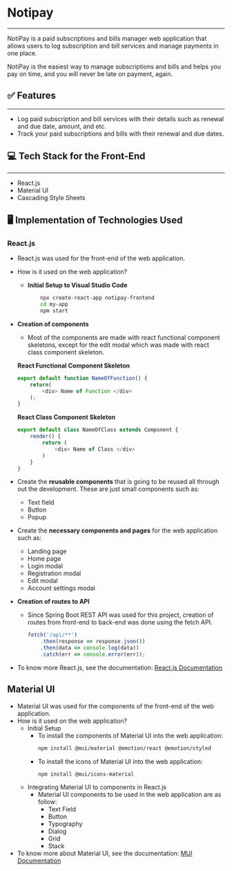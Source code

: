 # Notipay
---

NotiPay is a paid subscriptions and bills manager web application that allows users to log subscription and bill services and manage payments in one place.

NotiPay is the easiest way to manage subscriptions and bills and helps you pay on time, and you will never be late on payment, again.

## ✅ Features
---

- Log paid subscription and bill services with their details such as renewal and due date, amount, and etc.
- Track your paid subscriptions and bills with their renewal and due dates.

## 💻 Tech Stack for the Front-End
---
- React.js
- Material UI
- Cascading Style Sheets


## 🖥 Implementation of Technologies Used

### React.js
- React.js was used for the front-end of the web application.
- How is it used on the web application?
    - **Initial Setup to Visual Studio Code**
        ```bash
            npx create-react-app notipay-frontend
            cd my-app
            npm start 
        ```
- **Creation of components**
    - Most of the components are made with react functional component skeletons, except for the edit modal which was made with react class component skeleton.
    
    **React Functional Component Skeleton**
    ```JavaScript
    export default function NameOfFunction() {
        return(
            <div> Name of Function </div>
        );
    }
    ```
    **React Class Component Skeleton**
    ```JavaScript
    export default class NameOfClass extends Component {
        render() {
            return (
                <div> Name of Class </div>
            )
        }
    }
    ```
- Create the **reusable components** that is going to be reused all through out the development. These are just small components such as:
    - Text field
    - Button
    - Popup
    
- Create the **necessary components and pages** for the web application such as:
    - Landing page
    - Home page
    - Login modal
    - Registration modal
    - Edit modal
    - Account settings modal
    
- **Creation of routes to API**
    - Since Spring Boot REST API was used for this project, creation of routes from front-end to back-end was done using the fetch API.
        ```JavaScript
        fetch('/api/**')
    	    .then(response => response.json())
    	    .then(data => console.log(data))
    	    .catch(err => console.error(err));
        ```
- To know more React.js, see the documentation: [React.js Documentation](https://reactjs.org/)


## Material UI
- Material UI was used for the components of the front-end of the web application.
- How is it used on the web application?
    - Initial Setup
        - To install the components of Material UI into the web application:
            ```bash
            npm install @mui/material @emotion/react @emotion/styled
            ```
        - To install the icons of Material UI into the web application:
            ```bash
            npm install @mui/icons-material
            ```
    - Integrating Material UI to components in React.js
        - Material UI components to be used in the web application are as follow:
            - Text Field
            - Button
            - Typography
            - Dialog
            - Grid
            - Stack
- To know more about Material UI, see the documentation: [MUI Documentation](https://mui.com/)